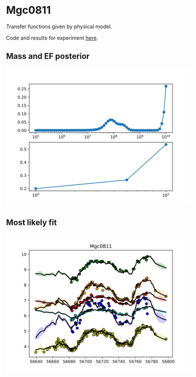 # Mgc0811

Transfer functions given by physical model.

Code and results for experiment [here](Real/Mgc0811/Experiment1/).

## Mass and EF posterior

![Mgc0811_posterior_mass](Real/Mgc0811/Experiment1/posteriors.svg)



## Most likely fit

![Mgc0811_best_model_fit](Real/Mgc0811/Experiment1/bestfit.svg)
